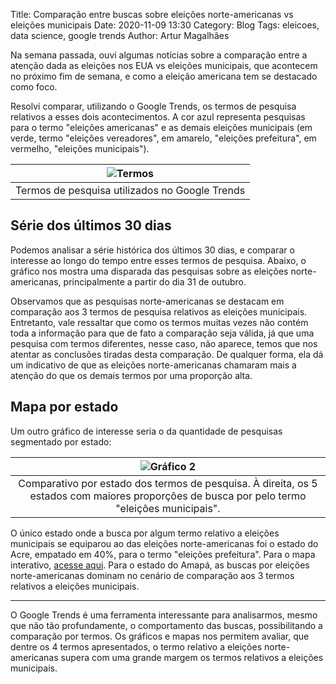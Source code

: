 Title: Comparação entre buscas sobre eleições norte-americanas vs eleições municipais
Date: 2020-11-09 13:30
Category: Blog
Tags: eleicoes, data science, google trends
Author: Artur Magalhães

Na semana passada, ouvi algumas notícias sobre a comparação entre a atenção dada as eleições nos EUA vs eleições municipais, que acontecem no próximo fim de semana, e como a eleição americana tem se destacado como foco.

Resolvi comparar, utilizando o Google Trends, os termos de pesquisa relativos a esses dois acontecimentos. A cor azul representa pesquisas para o termo "eleições americanas" e as demais eleições municipais (em verde, termo "eleições vereadores", em amarelo, "eleições prefeitura", em vermelho, "eleições municipais").

|![Termos]({filename}/images/termos_trends.png)|
|:--:| 
|Termos de pesquisa utilizados no Google Trends|


## Série dos últimos 30 dias

Podemos analisar a série histórica dos últimos 30 dias, e comparar o interesse ao longo do tempo entre esses termos de pesquisa. Abaixo, o gráfico nos mostra uma disparada das pesquisas sobre as eleições norte-americanas, principalmente a partir do dia 31 de outubro.

<script type="text/javascript" src="https://ssl.gstatic.com/trends_nrtr/2402_RC03/embed_loader.js"></script>
<script type="text/javascript">
trends.embed.renderExploreWidget("TIMESERIES", {"comparisonItem":[{"keyword":"eleições eua","geo":"BR","time":"today 1-m"},{"keyword":"eleições municipais","geo":"BR","time":"today 1-m"},{"keyword":"eleições prefeitura","geo":"BR","time":"today 1-m"},{"keyword":"eleições vereadores","geo":"BR","time":"today 1-m"}],"category":0,"property":""}, {"exploreQuery":"date=today%201-m&geo=BR&q=elei%C3%A7%C3%B5es%20eua,elei%C3%A7%C3%B5es%20municipais,elei%C3%A7%C3%B5es%20prefeitura,elei%C3%A7%C3%B5es%20vereadores","guestPath":"https://trends.google.com.br:443/trends/embed/"});
</script>

Observamos que as pesquisas norte-americanas se destacam em comparação aos 3 termos de pesquisa relativos as eleições municipais. Entretanto, vale ressaltar que como os termos muitas vezes não contém toda a informação para que de fato a comparação seja válida, já que uma pesquisa com termos diferentes, nesse caso, não aparece, temos que nos atentar as conclusões tiradas desta comparação. De qualquer forma, ela dá um indicativo de que as eleições norte-americanas chamaram mais a atenção do que os demais termos por uma proporção alta.


## Mapa por estado

Um outro gráfico de interesse seria o da quantidade de pesquisas segmentado por estado:

|![Gráfico 2]({filename}/images/grafico_trends_2.png)|
|:--:| 
|Comparativo por estado dos termos de pesquisa. À direita, os 5 estados com maiores proporções de busca por pelo termo "eleições municipais".|

O único estado onde a busca por algum termo relativo a eleições municipais se equiparou ao das eleições norte-americanas foi o estado do Acre, empatado em 40%, para o termo "eleições prefeitura". Para o mapa interativo, [acesse aqui](https://trends.google.com.br/trends/explore/GEO_MAP?date=today%201-m&geo=BR&q=elei%C3%A7%C3%B5es%20eua,elei%C3%A7%C3%B5es%20municipais,elei%C3%A7%C3%B5es%20prefeitura,elei%C3%A7%C3%B5es%20vereadores&hl=pt-BR&sni=4). Para o estado do Amapá, as buscas por eleições norte-americanas dominam no cenário de comparação aos 3 termos relativos a eleições municipais.

---

O Google Trends é uma ferramenta interessante para analisarmos, mesmo que não tão profundamente, o comportamento das buscas, possibilitando a comparação por termos. Os gráficos e mapas nos permitem avaliar, que dentre os 4 termos apresentados, o termo relativo a eleições norte-americanas supera com uma grande margem os termos relativos a eleições municipais.